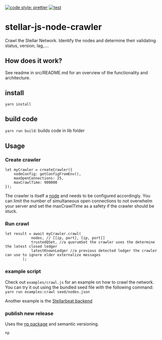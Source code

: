 [![code style: prettier](https://img.shields.io/badge/code_style-prettier-ff69b4.svg?style=flat-square)](https://github.com/prettier/prettier)
[![test](https://github.com/stellarbeat/js-stellar-node-crawler/actions/workflows/test.yml/badge.svg)](https://github.com/stellarbeat/js-stellar-node-crawler/actions/workflows/test.yml)
# stellar-js-node-crawler

Crawl the Stellar Network. Identify the nodes and determine their validating status, version, lag,....

## How does it work?
See readme in src/README.md for an overview of the functionality and architecture.

## install
`yarn install`

## build code
`yarn run build`: builds code in lib folder

## Usage 
### Create crawler
```
let myCrawler = createCrawler({
    nodeConfig: getConfigFromEnv(),
    maxOpenConnections: 25,
    maxCrawlTime: 900000
});
```

The crawler is itself a [node](https://github.com/stellarbeat/js-stellar-node-connector) and needs to be configured accordingly. You can limit the number of simultaneous open connections to not overwhelm your server
and set the maxCrawlTime as a safety if the crawler should be stuck.

### Run crawl
```
let result = await myCrawler.crawl(
			nodes, // [[ip, port], [ip, port]]
			trustedQSet, //a quorumSet the crawler uses the determine the latest closed ledger
		    latestKnownLedger //a previous detected ledger the crawler can use to ignore older externalize messages	
		);
```

### example script

Check out `examples/crawl.js` for an example on how to crawl the network. You can try it out using the bundled seed file with the following command:  
`yarn run examples:crawl seed/nodes.json`

Another example is the [Stellarbeat backend](https://github.com/stellarbeat/js-stellarbeat-backend/blob/master/src/network/services/CrawlerService.ts)

### publish new release
Uses the [np package](https://github.com/sindresorhus/np) and semantic versioning.
```
np
```